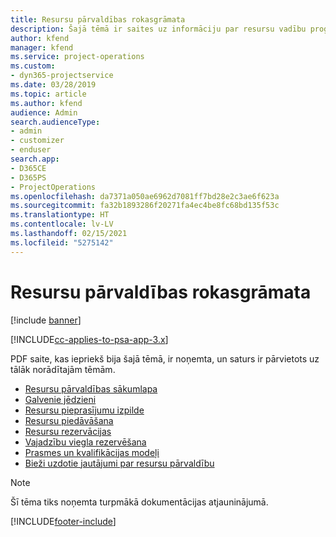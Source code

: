 ```yaml
---
title: Resursu pārvaldības rokasgrāmata
description: Šajā tēmā ir saites uz informāciju par resursu vadību programmā Project Service Automation.
author: kfend
manager: kfend
ms.service: project-operations
ms.custom:
- dyn365-projectservice
ms.date: 03/28/2019
ms.topic: article
ms.author: kfend
audience: Admin
search.audienceType:
- admin
- customizer
- enduser
search.app:
- D365CE
- D365PS
- ProjectOperations
ms.openlocfilehash: da7371a050ae6962d7081ff7bd28e2c3ae6f623a
ms.sourcegitcommit: fa32b1893286f20271fa4ec4be8fc68bd135f53c
ms.translationtype: HT
ms.contentlocale: lv-LV
ms.lasthandoff: 02/15/2021
ms.locfileid: "5275142"
---
```

# <a name="resource-management-guide"></a>Resursu pārvaldības rokasgrāmata

[!include [banner](../../includes/psa-now-project-operations.md)]

[!INCLUDE[cc-applies-to-psa-app-3.x](../../includes/cc-applies-to-psa-app-3x.md)]

PDF saite, kas iepriekš bija šajā tēmā, ir noņemta, un saturs ir pārvietots uz tālāk norādītajām tēmām.

- [Resursu pārvaldības sākumlapa](../resource-management-home-page.md)
- [Galvenie jēdzieni](../reports-key-concepts.md)
- [Resursu pieprasījumu izpilde](../resource-management-fulfill-requests.md)
- [Resursu piedāvāšana](../resource-management-propose-resources.md)
- [Resursu rezervācijas](../resource-management-book-resources-scheduleboard.md)
- [Vajadzību viegla rezervēšana](../resource-management-softbook-requirements.md)
- [Prasmes un kvalifikācijas modeļi](../resource-management-skills-proficiency.md)
- [Bieži uzdotie jautājumi par resursu pārvaldību](../resource-management-faq.md)

> [!NOTE]
> Šī tēma tiks noņemta turpmākā dokumentācijas atjauninājumā. 


[!INCLUDE[footer-include](../../includes/footer-banner.md)]